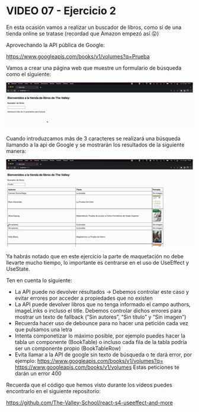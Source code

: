 # VIDEO 07 - Ejercicio 2

En esta ocasión vamos a realizar un buscador de libros, como si de una tienda online se tratase (recordad que Amazon empezó así 😛)

Aprovechando la API pública de Google:

<https://www.googleapis.com/books/v1/volumes?q=Prueba>

Vamos a crear una página web que muestre un formulario de búsqueda como el siguiente:

![captura-1.png](/docs/assets/captura-1.png)

Cuando introduzcamos más de 3 caracteres se realizará una búsqueda llamando a la api de Google y se mostrarán los resultados de la siguiente manera:

![captura-2.png](/docs/assets/captura-2.png)

Ya habrás notado que en este ejercicio la parte de maquetación no debe llevarte mucho tiempo, lo importante es centrarse en el uso de UseEffect y UseState. 

Ten en cuenta lo siguiente:

- La API puede no devolver resultados → Debemos controlar este caso y evitar errores por acceder a propiedades que no existen
- La API puede devolver libros que no tenga informado el campo authors, imageLinks o incluso el title. Debemos controlar dichos errores para mostrar un texto de fallback (”Sin autores”, “Sin título” y “Sin imagen”)
- Recuerda hacer uso de debounce para no hacer una petición cada vez que pulsamos una letra
- Intenta componetizar lo máximo posible, por ejemplo puedes hacer la tabla un componente (BookTable) o incluso cada fila de la tabla podría ser un componente propio (BookTableRow)
- Evita llamar a la API de google sin texto de búsqueda o te dará error, por ejemplo:
<https://www.googleapis.com/books/v1/volumes?q=>
<https://www.googleapis.com/books/v1/volumes>
Estas peticiones te darán un error 400

Recuerda que el código que hemos visto durante los vídeos puedes encontrarlo en el siguiente repositorio:

<https://github.com/The-Valley-School/react-s4-useeffect-and-more>

